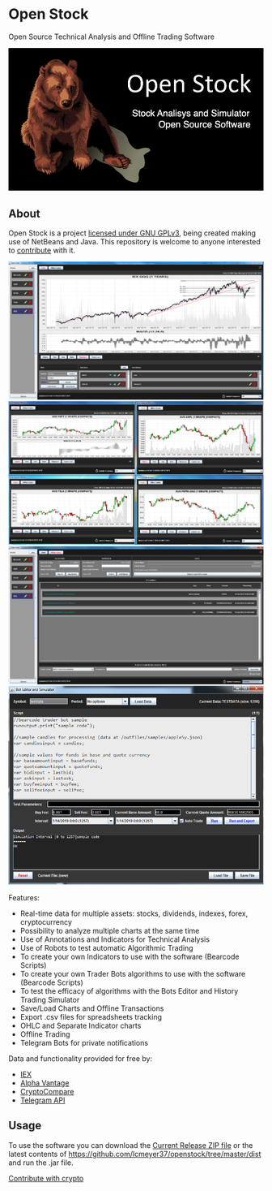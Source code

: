 # Open Stock
Open Source Technical Analysis and Offline Trading Software

![Bear Logo](sblogo.png)

## About
Open Stock is a project [licensed under GNU GPLv3](https://github.com/lcmeyer37/openstock/blob/master/LICENSE), being created making use of NetBeans and Java. This repository is welcome to anyone interested to [contribute](CONTRIBUTING.md) with it. 


![Chart](example1.png)
![Separate Windows](example2.png)
![Offline Trader](example3.png)
![Bot Editor and Simulator](example4.png)

Features:
* Real-time data for multiple assets: stocks, dividends, indexes, forex, cryptocurrency
* Possibility to analyze multiple charts at the same time
* Use of Annotations and Indicators for Technical Analysis
* Use of Robots to test automatic Algorithmic Trading 
* To create your own Indicators to use with the software (Bearcode Scripts)
* To create your own Trader Bots algorithms to use with the software (Bearcode Scripts)
* To test the efficacy of algorithms with the Bots Editor and History Trading Simulator
* Save/Load Charts and Offline Transactions
* Export .csv files for spreadsheets tracking
* OHLC and Separate Indicator charts
* Offline Trading
* Telegram Bots for private notifications

Data and functionality provided for free by:
* [IEX](https://iextrading.com/api-exhibit-a/)
* [Alpha Vantage](https://www.alphavantage.co/terms_of_service/)
* [CryptoCompare](https://www.cryptocompare.com/api-licence-agreement/)
* [Telegram API](https://core.telegram.org/api/terms)

## Usage
To use the software you can download the [Current Release ZIP file](https://github.com/lcmeyer37/openstock/releases) or the latest contents of https://github.com/lcmeyer37/openstock/tree/master/dist and run the .jar file.

[Contribute with crypto](https://commerce.coinbase.com/checkout/4f5a0777-1d17-4a96-90e6-9a2d6046a08b)
